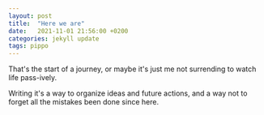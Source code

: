 ```yaml
---
layout: post
title:  "Here we are"
date:   2021-11-01 21:56:00 +0200
categories: jekyll update
tags: pippo
---
```

That's the start of a journey, or maybe it's just me not surrending
to watch life pass-ively.

Writing it's a way to organize ideas and future actions, and a way not to forget all the mistakes been done since here.
